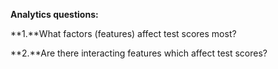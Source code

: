 **Analytics questions:**

**1.**What factors (features) affect test scores most?

**2.**Are there interacting features which affect test scores?
